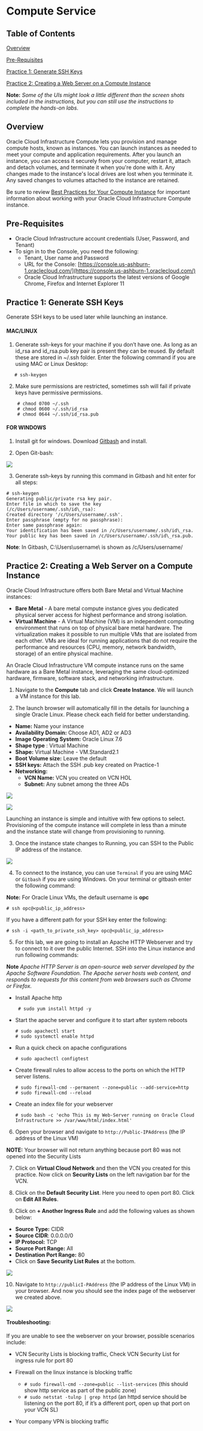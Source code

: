# Compute Service

## Table of Contents

[Overview](#overview)

[Pre-Requisites](#pre-requisites)

[Practice 1: Generate SSH Keys](#practice-1-generate-ssh-keys)

[Practice 2: Creating a Web Server on a Compute Instance](#practice-2-creating-a-web-server-on-a-compute-instance)

**Note:** *Some of the UIs might look a little different than the screen shots included in the instructions, but you can still use the instructions to complete the hands-on labs.*

## Overview

Oracle Cloud Infrastructure Compute lets you provision and manage compute hosts, known as instances. You can launch instances as needed to meet your compute and application requirements. After you launch an instance, you can access it securely from your computer, restart it, attach and detach volumes, and terminate it when you're done with it. Any changes made to the instance's local drives are lost when you terminate it. Any saved changes to volumes attached to the instance are retained.

Be sure to review [Best Practices for Your Compute Instance](https://docs.cloud.oracle.com/iaas/Content/Compute/References/bestpracticescompute.htm) for important information about working with your Oracle Cloud Infrastructure Compute instance.

## Pre-Requisites 

- Oracle Cloud Infrastructure account credentials (User, Password, and Tenant) 
- To sign in to the Console, you need the following:
  -  Tenant, User name and Password
  -  URL for the Console: [https://console.us-ashburn-1.oraclecloud.com/](https://console.us-ashburn-1.oraclecloud.com/)
  -  Oracle Cloud Infrastructure supports the latest versions of Google Chrome, Firefox and Internet Explorer 11 

## Practice 1: Generate SSH Keys

Generate SSH keys to be used later while launching an instance.

#### MAC/LINUX 

1. Generate ssh-keys for your machine if you don’t have one. As long as an id_rsa and id_rsa.pub key pair is present they can be reused. By default these are stored in ~/.ssh folder. Enter the following command if you are using MAC or Linux Desktop:
   
```   
   # ssh-keygen
```

2. Make sure permissions are restricted, sometimes ssh will fail if private keys have permissive permissions.
   
``` 
    # chmod 0700 ~/.ssh  
    # chmod 0600 ~/.ssh/id_rsa  
    # chmod 0644 ~/.ssh/id_rsa.pub
```
#### FOR WINDOWS

1. Install git for windows. Download [Gitbash](https://github.com/git-for-windows/git/releases/download/v2.13.0.windows.1/Git-2.13.0-64-bit.exe) and install.

2. Open Git-bash:
    
![](media/image1.png)

3. Generate ssh-keys by running this command in Gitbash and hit enter for all steps:
   
```
# ssh-keygen  
Generating public/private rsa key pair.  
Enter file in which to save the key
(/c/Users/username/.ssh/id\_rsa):  
Created directory '/c/Users/username/.ssh'.  
Enter passphrase (empty for no passphrase): 
Enter same passphrase again:  
Your identification has been saved in /c/Users/username/.ssh/id\_rsa.  
Your public key has been saved in /c/Users/username/.ssh/id\_rsa.pub.  
```
**Note**: In Gitbash, C:\\Users\\username\\ is shown as /c/Users/username/


## Practice 2: Creating a Web Server on a Compute Instance 

Oracle Cloud Infrastructure  offers both Bare Metal and Virtual Machine instances:

- **Bare Metal**  - A bare metal compute instance gives you dedicated physical server access for highest performance and strong isolation.
- **Virtual Machine**  - A Virtual Machine (VM) is an independent computing environment that runs on top of physical bare metal hardware. The virtualization makes it possible to run multiple VMs that are isolated from each other. VMs are ideal for running applications that do not require the performance and resources (CPU, memory, network bandwidth, storage) of an entire physical machine.

An Oracle Cloud Infrastructure VM compute instance runs on the same hardware as a Bare Metal instance, leveraging the same cloud-optimized hardware, firmware, software stack, and networking infrastructure.

1. Navigate to the **Compute** tab and click **Create Instance**. We will launch a VM instance for this lab.

2. The launch browser will automatically fill in the details for launching a single Oracle Linux. Please check each field for better understanding. 

 - **Name:** Name your instance
 - **Availability Domain:** Choose AD1, AD2 or AD3
 - **Image Operating System:** Oracle Linux 7.6
 - **Shape type** : Virtual Machine
 - **Shape:** Virtual Machine - VM.Standard2.1
 - **Boot Volume size:** Leave the default
 - **SSH keys:** Attach the SSH .pub key created on Practice-1
 - **Networking:** 
   - **VCN Name:** VCN you created on VCN HOL
   - **Subnet:** Any subnet among the three ADs

![](media/image8.png)

![](media/image9.png)

Launching an instance is simple and intuitive with few options to select. Provisioning of the compute instance will complete in less than a minute and the instance state will change from provisioning to running.

3. Once the instance state changes to Running, you can SSH to the Public IP address of the instance.
    
![](media/image10.png)

4. To connect to the instance, you can use `Terminal` if you are using MAC or `Gitbash` if you are using Windows. On your terminal or gitbash enter the following command:

**Note:** For Oracle Linux VMs, the default username is **opc**
```
# ssh opc@<public_ip_address>
```

If you have a different path for your SSH key enter the following:

```
# ssh -i <path_to_private_ssh_key> opc@<public_ip_address>
```

5. For this lab, we are going to install an Apache HTTP Webserver and try to connect to it over the public Internet. SSH into the Linux instance and run following commands:

**Note** *Apache HTTP Server is an open-source web server developed by the Apache Software Foundation. The Apache server hosts web content, and responds to requests for this content from web browsers such as Chrome or Firefox.*
 
- Install Apache http
  ```
   # sudo yum install httpd -y
  ```
- Start the apache server and configure it to start after system reboots
  ```
  # sudo apachectl start
  # sudo systemctl enable httpd
  ```
- Run a quick check on apache configurations
  ```
  # sudo apachectl configtest
  ```

- Create firewall rules to allow access to the ports on which the HTTP server listens.
  ```
  # sudo firewall-cmd --permanent --zone=public --add-service=http 
  # sudo firewall-cmd --reload
  ```
- Create an index file for your webserver
  ```
  # sudo bash -c 'echo This is my Web-Server running on Oracle Cloud Infrastructure >> /var/www/html/index.html'
  ```
6. Open your browser and navigate to `http://Public-IPAddress` (the IP address of the Linux VM)

**NOTE:** Your browser will not return anything because port 80 was not opened into the Security Lists

7. Click on **Virtual Cloud Network** and then the VCN you created for this practice. Now click on **Security Lists** on the left navigation bar for the VCN. 

8. Click on the **Default Security List**. Here you need to open port 80. Click on **Edit All Rules**.

9. Click on **+ Another Ingress Rule** and add the following values as shown below:

- **Source Type:** CIDR
- **Source CIDR**: 0.0.0.0/0
- **IP Protocol:** TCP
- **Source Port Range:** All
- **Destination Port Range:** 80
- Click on **Save Security List Rules** at the bottom.

![](media/image12.png)

10. Navigate to `http://publicI-PAddress` (the IP address of the Linux VM) in your browser. And now you should see the index page of the webserver we created above.

![](media/image13.png)

#### Troubleshooting: 

If you are unable to see the webserver on your browser, possible scenarios include:

  - VCN Security Lists is blocking traffic, Check VCN Security List for
    ingress rule for port 80
  - Firewall on the linux instance is blocking traffic
  
      - `# sudo firewall-cmd --zone=public --list-services` (this should show http service as part of the public zone)
      - `# sudo netstat -tulnp | grep httpd` (an httpd service should be listening on the port 80, if it’s a different port, open up that port on your VCN SL)
      
  - Your company VPN is blocking traffic


